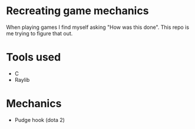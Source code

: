 # Recreating game mechanics

When playing games I find myself asking "How was this done". This repo is me trying to figure that out.

# Tools used
* C
* Raylib

# Mechanics
* Pudge hook (dota 2)
